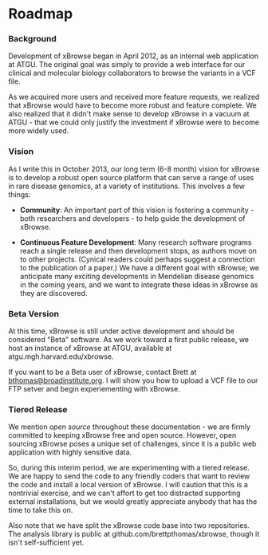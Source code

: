 Roadmap
=== 

### Background

Development of xBrowse began in April 2012, as an internal web application at ATGU. 
The original goal was simply to provide a web interface for our clinical and molecular biology collaborators
to browse the variants in a VCF file. 

As we acquired more users and received more feature requests, 
we realized that xBrowse would have to become more robust and feature complete. 
We also realized that it didn't make sense to develop xBrowse in a vacuum at ATGU -
that we could only justify the investment if xBrowse were to become more widely used. 

### Vision

As I write this in October 2013, our long term (6-8 month) vision for xBrowse is to develop a robust open source platform 
that can serve a range of uses in rare disease genomics, at a variety of institutions. This involves a few things: 

- **Community**: An important part of this vision is fostering a community - both researchers and developers - to 
help guide the development of xBrowse. 

- **Continuous Feature Development**: Many research software programs reach a single release and then development stops, as authors move on to other projects. (Cynical readers could perhaps suggest a connection to the publication of a paper.) 
We have a different goal with xBrowse; we anticipate many exciting developments in Mendelian disease genomics in the coming years, 
and we want to integrate these ideas in xBrowse as they are discovered. 

### Beta Version

At this time, xBrowse is still under active development and should be considered "Beta" software. 
As we work toward a first public release, we host an instance of xBrowse at ATGU, available at atgu.mgh.harvard.edu/xbrowse. 

If you want to be a Beta user of xBrowse, contact Brett at [bthomas@broadinstitute.org](mailto://bthomas@broadinstitute.org). 
I will show you how to upload a VCF file to our FTP setver and begin experiementing with xBrowse. 

### Tiered Release

We mention *open source* throughout these documentation - we are firmly committed to keeping xBrowse free and open source. 
However, open sourcing xBrowse poses a unique set of challenges, since it is a public web application with highly sensitive data. 

So, during this interim period, we are experimenting with a tiered release. 
We are happy to send the code to any friendly coders that want to review the code and install a local version of xBrowse. 
I will caution that this is a nontrivial exercise, and we can't affort to get too distracted supporting external installations, 
but we would greatly appreciate anybody that has the time to take this on. 

Also note that we have split the xBrowse code base into two repositories. 
The analysis library is public at github.com/brettpthomas/xbrowse, though it isn't self-sufficient yet.
